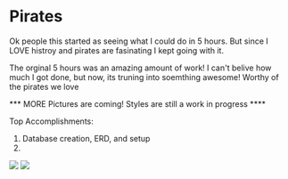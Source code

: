 # Pirates

Ok people this started as seeing what I could do in 5 hours. But since I LOVE histroy and pirates are fasinating I kept going with it.

The orginal 5 hours was an amazing amount of work! I can't belive how much I got done, but now, its truning into soemthing awesome! Worthy of the pirates we love

*** MORE Pictures are coming! Styles are still a work in progress ****

Top Accomplishments:
1. Database creation, ERD, and setup
2. 

![](https://github.com/lisabroadhead/Pirates/blob/main/Screen%20Shot%202022-06-03%20at%2012.33.43%20PM.png) 
![](https://github.com/lisabroadhead/Pirates/blob/main/Screen%20Shot%202022-06-03%20at%204.33.45%20PM.png) 




